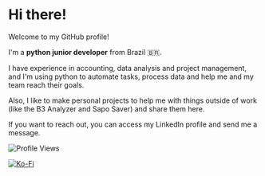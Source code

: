 # Hi there!

Welcome to my GitHub profile!

I'm a **python junior developer** from Brazil 🇧🇷.

I have experience in accounting, data analysis and project management, and I'm using python to automate tasks, process data and help me and my team reach their goals.

Also, I like to make personal projects to help me with things outside of work (like the B3 Analyzer and Sapo Saver) and share them here.

If you want to reach out, you can access my LinkedIn profile and send me a message.


![Profile Views](https://komarev.com/ghpvc/?username=krnCode&color=ff5e5b&style=for-the-badge)

[![Ko-Fi](https://ko-fi.com/img/githubbutton_sm.svg)](https://ko-fi.com/B0B3V8QAU)
